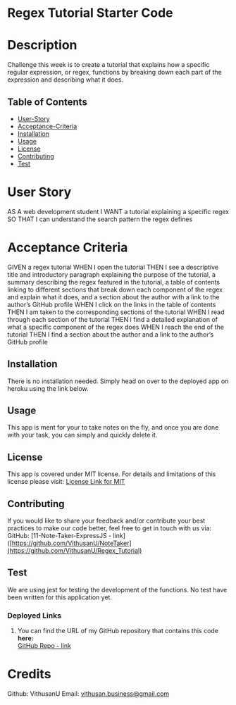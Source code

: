 # Regex Tutorial Starter Code


# Description


Challenge this week is to create a tutorial that explains how a specific regular expression, or regex, functions by breaking down each part of the expression and describing what it does.

## Table of Contents
- [User-Story](#user-story)
- [Acceptance-Criteria](#acceptance-criteria)
- [Installation](#installation)
- [Usage](#usage)
- [License](#license)
- [Contributing](#contributing)
- [Test](#test)


# User Story

AS A web development student
I WANT a tutorial explaining a specific regex
SO THAT I can understand the search pattern the regex defines




# Acceptance Criteria

GIVEN a regex tutorial
WHEN I open the tutorial
THEN I see a descriptive title and introductory paragraph explaining the purpose of the tutorial, a summary describing the regex featured in the tutorial, a table of contents linking to different sections that break down each component of the regex and explain what it does, and a section about the author with a link to the author’s GitHub profile
WHEN I click on the links in the table of contents
THEN I am taken to the corresponding sections of the tutorial
WHEN I read through each section of the tutorial
THEN I find a detailed explanation of what a specific component of the regex does
WHEN I reach the end of the tutorial
THEN I find a section about the author and a link to the author’s GitHub profile

## Installation
There is no installation needed. Simply head on over to the deployed app on heroku using the link below.


## Usage
This app is ment for your to take notes on the fly, and once you are done with your task, you can simply and quickly delete it.

## License
This app is covered under MIT license. For details and limitations of this license please visit:
[License Link for MIT](https://opensource.org/licenses/MIT)

## Contributing
If you would like to share your feedback and/or contribute your best practices to make our code better, feel free to get in touch with us via:
  GitHub: [11-Note-Taker-ExpressJS - link]([https://github.com/VithusanU/NoteTaker](https://github.com/VithusanU/Regex_Tutorial)<br>

## Test
We are using jest for testing the development of the functions. No test have been written for this application yet.
<br>

### Deployed Links

1. You can find the URL of my GitHub repository that contains this code **here:** <br>[GitHub Repo - link](https://github.com/VithusanU/Regex_Tutorial)


# Credits

Github: VithusanU
Email: vithusan.business@gmail.com
 
